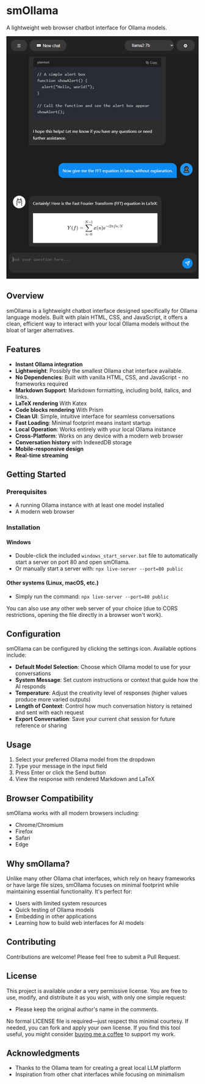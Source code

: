 # smOllama

A lightweight web browser chatbot interface for Ollama models.

![web demonstration](screenshot.png)

## Overview

smOllama is a lightweight chatbot interface designed specifically for Ollama language models. Built with plain HTML, CSS, and JavaScript, it offers a clean, efficient way to interact with your local Ollama models without the bloat of larger alternatives.

## Features

- **Instant Ollama integration**
- **Lightweight**: Possibly the smallest Ollama chat interface available.
- **No Dependencies**: Built with vanilla HTML, CSS, and JavaScript - no frameworks required
- **Markdown Support**: Markdown formatting, including bold, italics, and links.
- **LaTeX rendering** With Katex
- **Code blocks rendering** With Prism
- **Clean UI**: Simple, intuitive interface for seamless conversations
- **Fast Loading**: Minimal footprint means instant startup
- **Local Operation**: Works entirely with your local Ollama instance
- **Cross-Platform**: Works on any device with a modern web browser
- **Conversation history** with IndexedDB storage
- **Mobile-responsive design**
- **Real-time streaming**

## Getting Started

### Prerequisites

- A running Ollama instance with at least one model installed
- A modern web browser

### Installation  

#### Windows  
- Double-click the included `windows_start_server.bat` file to automatically start a server on port 80 and open smOllama.  
- Or manually start a server with: `npx live-server --port=80 public`

#### Other systems (Linux, macOS, etc.)  
- Simply run the command: `npx live-server --port=80 public`

You can also use any other web server of your choice (due to CORS restrictions, opening the file directly in a browser won't work).

## Configuration

smOllama can be configured by clicking the settings icon. Available options include:

- **Default Model Selection**: Choose which Ollama model to use for your conversations
- **System Message**: Set custom instructions or context that guide how the AI responds
- **Temperature**: Adjust the creativity level of responses (higher values produce more varied outputs)
- **Length of Context**: Control how much conversation history is retained and sent with each request
- **Export Conversation**: Save your current chat session for future reference or sharing

## Usage

1. Select your preferred Ollama model from the dropdown
2. Type your message in the input field
3. Press Enter or click the Send button
4. View the response with rendered Markdown and LaTeX

## Browser Compatibility

smOllama works with all modern browsers including:
- Chrome/Chromium
- Firefox
- Safari
- Edge

## Why smOllama?

Unlike many other Ollama chat interfaces, which rely on heavy frameworks or have large file sizes, smOllama focuses on minimal footprint while maintaining essential functionality. It's perfect for:

- Users with limited system resources
- Quick testing of Ollama models
- Embedding in other applications
- Learning how to build web interfaces for AI models

## Contributing

Contributions are welcome! Please feel free to submit a Pull Request.

## License

This project is available under a very permissive license. You are free to use, modify, and distribute it as you wish, with only one simple request:  

- Please keep the original author's name in the comments.  

No formal LICENSE file is required—just respect this minimal courtesy.
If needed, you can fork and apply your own license.
If you find this tool useful, you might consider [buying me a coffee](https://buymeacoffee.com/gunnm) to support my work.

## Acknowledgments

- Thanks to the Ollama team for creating a great local LLM platform
- Inspiration from other chat interfaces while focusing on minimalism
